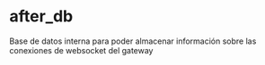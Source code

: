 # after_db
Base de datos interna para poder almacenar información sobre las conexiones de websocket del gateway
